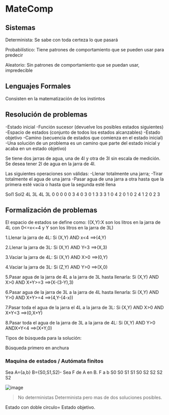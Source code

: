 # MateComp
## Sistemas
Determinista: Se sabe con toda certeza lo que pasará

Probabilístico: Tiene patrones de comportamiento que se pueden usar para predecir

Aleatorio: Sin patrones de comportamiento que se puedan usar, impredecible
## Lenguajes Formales
Consisten en la matematización de los instintos
## Resolución de problemas
-Estado inicial
-Función sucesor (devuelve los posibles estados siguientes)
-Espacio de estados (conjunto de todos los estados alcanzables)
-Estado objetivo
-Camino (secuencia de estados que comienza en el estado inicial)
-Una solución de un problema es un camino que parte del estado inicial y acaba en un estado objetivo)

Se tiene dos jarras de agua, una de 4l y otra de 3l sin escala de medición. Se desea tener 2l de agua en la jarra de 4l.

Las siguientes operaciones son válidas:
-Llenar totalmente una jarra;
-Tirar totalmente el agua de una jarra
-Pasar agua de una jarra a otra hasta que la primera esté vacía o hasta que la segunda esté llena

Sol1    Sol2
4L 3L   4L 3L
0 0     0 0
0 3     4 0
3 0     1 3 
3 3     1 0
4 2     0 1
0 2     4 1 
2 0     2 3

## Formalización de problemas
El espacio de estados se define como: ((X,Y):X son los litros en la jarra de 4L con 0<=x<=4 y Y son los litros en la jarra de 3L)

1.Llenar la jarra de 4L:  Si (X,Y) AND x<4 ==>(4,Y)

2.Llenar la jarra de 3L:  Si (X,Y) AND Y=3 ==>(X,3)

3.Vaciar la jarra de 4L:  Si (X,Y) AND X>0 ==>(0,Y)

4.Vaciar la jarra de 3L:  Si (Z,Y) AND Y>0 ==>(X,0)

5.Pasar agua de la jarra de 4L a la jarra de 3L hasta llenarla: Si (X,Y) AND X>0 AND X+Y>=3 ==>(X-(3-Y),3)

6.Pasar agua de la jarra de 3L a la jarra de 4L hasta llenarla: Si (X,Y) AND Y>0 AND X+Y>=4 ==>(4,Y-(4-x))

7.Pasar toda el agua de la jarra el 4L a la jarra de 3L: Si (X,Y) AND X>0 AND X+Y<3 ==>(0,X+Y)

8.Pasar toda el agua de la jarra de 3L a la jarra de 4L: Si (X,Y) AND Y>0 ANDX+Y<4 ==>(X+Y,0)

Tipos de búsqueda para la solución:

Búsqueda primero en anchura

### Maquina de estados / Autómata finitos
Sea A={a,b} B={S0,S1,S2)-
Sea F de A en B.
F   a   b
S0  S0  S1
S1  S0  S2
S2  S2  S2

![image](https://user-images.githubusercontent.com/42527062/206855210-80f57152-2500-4277-9465-fdfd6dc3710f.png)

>No deterministas
Determinista pero mas de dos soluciones posibles.

Estado con doble circulo= Estado objetivo.
